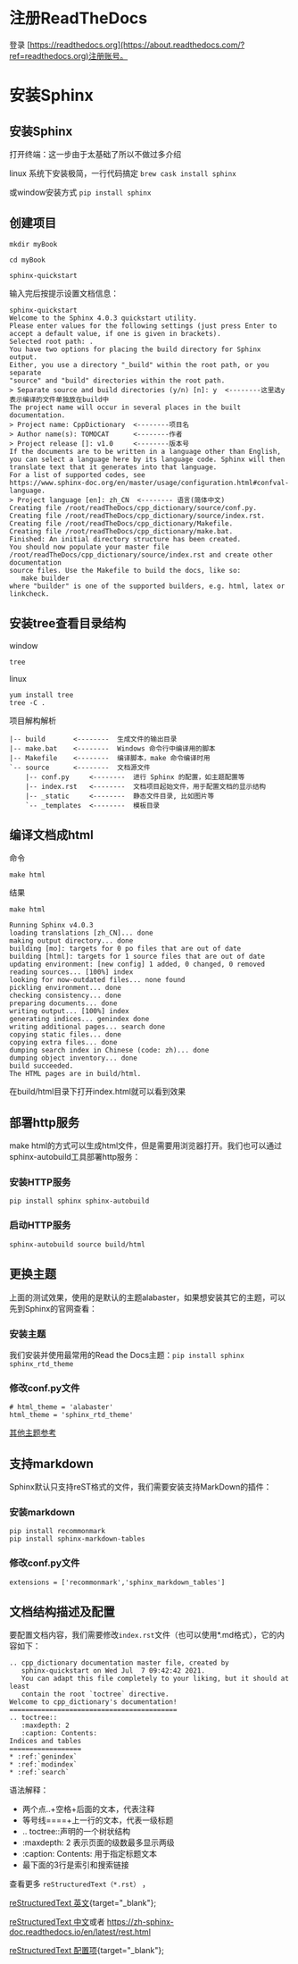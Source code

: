 
 # 注册ReadTheDocs #

 登录 [https://readthedocs.org](https://about.readthedocs.com/?ref=readthedocs.org)注册账号。


 # 安装Sphinx #
 ## 安装Sphinx ## 
 打开终端：这一步由于太基础了所以不做过多介绍

 linux 系统下安装极简，一行代码搞定
 `
 	brew cask install sphinx
 `

 或window安装方式
 `pip install sphinx`

 ## 创建项目 ## 

```
mkdir myBook

cd myBook

sphinx-quickstart
```
输入完后按提示设置文档信息：
```  
sphinx-quickstart
Welcome to the Sphinx 4.0.3 quickstart utility. 
Please enter values for the following settings (just press Enter to
accept a default value, if one is given in brackets). 
Selected root path: . 
You have two options for placing the build directory for Sphinx output.
Either, you use a directory "_build" within the root path, or you separate
"source" and "build" directories within the root path.
> Separate source and build directories (y/n) [n]: y  <--------这里选y表示编译的文件单独放在build中 
The project name will occur in several places in the built documentation.
> Project name: CppDictionary  <--------项目名
> Author name(s): TOMOCAT      <--------作者
> Project release []: v1.0     <--------版本号 
If the documents are to be written in a language other than English,
you can select a language here by its language code. Sphinx will then
translate text that it generates into that language. 
For a list of supported codes, see
https://www.sphinx-doc.org/en/master/usage/configuration.html#confval-language.
> Project language [en]: zh_CN  <-------- 语言(简体中文) 
Creating file /root/readTheDocs/cpp_dictionary/source/conf.py.
Creating file /root/readTheDocs/cpp_dictionary/source/index.rst.
Creating file /root/readTheDocs/cpp_dictionary/Makefile.
Creating file /root/readTheDocs/cpp_dictionary/make.bat. 
Finished: An initial directory structure has been created. 
You should now populate your master file /root/readTheDocs/cpp_dictionary/source/index.rst and create other documentation
source files. Use the Makefile to build the docs, like so:
   make builder
where "builder" is one of the supported builders, e.g. html, latex or linkcheck.
```
## 安装tree查看目录结构 ##

window
```
tree
```

linux
```
yum install tree
tree -C .
```

项目解构解析

```
|-- build       <--------  生成文件的输出目录
|-- make.bat    <--------  Windows 命令行中编译用的脚本
|-- Makefile    <--------  编译脚本，make 命令编译时用
`-- source      <--------  文档源文件
    |-- conf.py     <--------  进行 Sphinx 的配置，如主题配置等
    |-- index.rst   <--------  文档项目起始文件，用于配置文档的显示结构
    |-- _static     <--------  静态文件目录, 比如图片等
    `-- _templates  <--------  模板目录

```

## 编译文档成html ##
命令

 `
 	make html
 `

结果

```
make html

Running Sphinx v4.0.3
loading translations [zh_CN]... done
making output directory... done
building [mo]: targets for 0 po files that are out of date
building [html]: targets for 1 source files that are out of date
updating environment: [new config] 1 added, 0 changed, 0 removed
reading sources... [100%] index                                                                                      
looking for now-outdated files... none found
pickling environment... done
checking consistency... done
preparing documents... done
writing output... [100%] index                                                                                       
generating indices... genindex done
writing additional pages... search done
copying static files... done
copying extra files... done
dumping search index in Chinese (code: zh)... done
dumping object inventory... done
build succeeded. 
The HTML pages are in build/html.

```
在build/html目录下打开index.html就可以看到效果

## 部署http服务 ##

make html的方式可以生成html文件，但是需要用浏览器打开。我们也可以通过sphinx-autobuild工具部署http服务：

### 安装HTTP服务 ###

```
pip install sphinx sphinx-autobuild 
```
### 启动HTTP服务 ###

``` 
sphinx-autobuild source build/html

```

## 更换主题 ## 

上面的测试效果，使用的是默认的主题alabaster，如果想安装其它的主题，可以先到Sphinx的官网查看：[](https://sphinx-themes.org/)

### 安装主题 ###
我们安装并使用最常用的Read the Docs主题：`pip install sphinx sphinx_rtd_theme`

### 修改conf.py文件 ###
```
# html_theme = 'alabaster'
html_theme = 'sphinx_rtd_theme'

```

[其他主题参考](https://sphinx-themes.org/sample-sites/sphinx-rtd-theme/)

## 支持markdown ## 

Sphinx默认只支持reST格式的文件，我们需要安装支持MarkDown的插件：

### 安装markdown ###
```
pip install recommonmark
pip install sphinx-markdown-tables

```
### 修改conf.py文件 ###
```
extensions = ['recommonmark','sphinx_markdown_tables']
```
## 文档结构描述及配置 ## 

要配置文档内容，我们需要修改`index.rst`文件（也可以使用*.md格式），它的内容如下：

```
.. cpp_dictionary documentation master file, created by
   sphinx-quickstart on Wed Jul  7 09:42:42 2021.
   You can adapt this file completely to your liking, but it should at least
   contain the root `toctree` directive. 
Welcome to cpp_dictionary's documentation!
========================================== 
.. toctree::
   :maxdepth: 2
   :caption: Contents: 
Indices and tables
================== 
* :ref:`genindex`
* :ref:`modindex`
* :ref:`search`
```
语法解释：

- 两个点..+空格+后面的文本，代表注释
- 等号线====+上一行的文本，代表一级标题
- .. toctree::声明的一个树状结构
- :maxdepth: 2 表示页面的级数最多显示两级
- :caption: Contents: 用于指定标题文本
- 最下面的3行是索引和搜索链接

查看更多 ``reStructuredText（*.rst）`` ，

[reStructuredText 英文](https://www.sphinx-doc.org/en/master/usage/restructuredtext/index.html){target="_blank"};

[reStructuredText 中文](https://www.osgeo.cn/sphinx/usage/restructuredtext/basics.html#google_vignette)或者 https://zh-sphinx-doc.readthedocs.io/en/latest/rest.html

[reStructuredText 配置项](https://www.osgeo.cn/sphinx-note/sphinx-conf.html){target="_blank"};  
